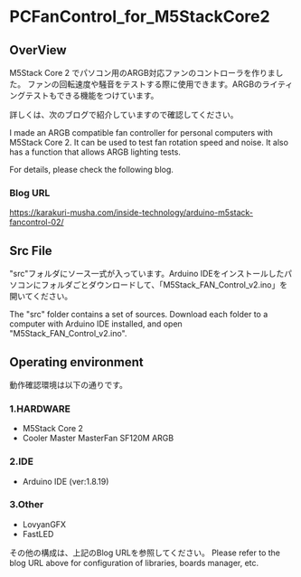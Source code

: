 # PCFanControl_for_M5StackCore2

## OverView
M5Stack Core 2 でパソコン用のARGB対応ファンのコントローラを作りました。
ファンの回転速度や騒音をテストする際に使用できます。ARGBのライティングテストもできる機能をつけています。

詳しくは、次のブログで紹介していますので確認してください。

I made an ARGB compatible fan controller for personal computers with M5Stack Core 2.
It can be used to test fan rotation speed and noise. It also has a function that allows ARGB lighting tests.

For details, please check the following blog.

### Blog URL
https://karakuri-musha.com/inside-technology/arduino-m5stack-fancontrol-02/

## Src File
"src"フォルダにソース一式が入っています。Arduino IDEをインストールしたパソコンにフォルダごとダウンロードして、「M5Stack_FAN_Control_v2.ino」を開いてください。

The "src" folder contains a set of sources. Download each folder to a computer with Arduino IDE installed, and open "M5Stack_FAN_Control_v2.ino".

## Operating environment
動作確認環境は以下の通りです。

### 1.HARDWARE
- M5Stack Core 2
- Cooler Master MasterFan SF120M ARGB

### 2.IDE
- Arduino IDE (ver:1.8.19)

### 3.Other
- LovyanGFX
- FastLED

その他の構成は、上記のBlog URLを参照してください。
Please refer to the blog URL above for configuration of libraries, boards manager, etc.
